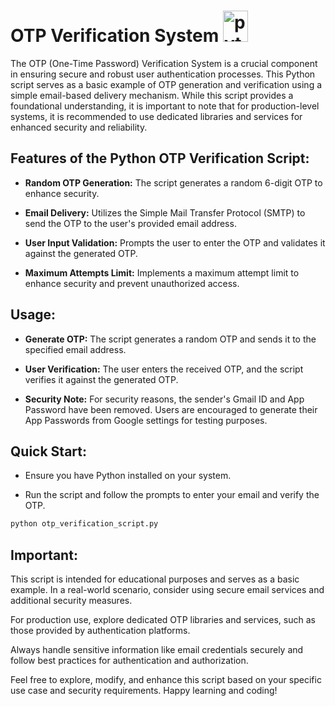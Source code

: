 # OTP Verification System <img src="https://cdn-icons-png.flaticon.com/512/4979/4979649.png" width="40px" height="50px" alt="python"></a>
The OTP (One-Time Password) Verification System is a crucial component in ensuring secure and robust user authentication processes. This Python script serves as a basic example of OTP generation and verification using a simple email-based delivery mechanism. While this script provides a foundational understanding, it is important to note that for production-level systems, it is recommended to use dedicated libraries and services for enhanced security and reliability.

## Features of the Python OTP Verification Script:
- **Random OTP Generation:** The script generates a random 6-digit OTP to enhance security.

- **Email Delivery:** Utilizes the Simple Mail Transfer Protocol (SMTP) to send the OTP to the user's provided email address.

- **User Input Validation:** Prompts the user to enter the OTP and validates it against the generated OTP.

- **Maximum Attempts Limit:** Implements a maximum attempt limit to enhance security and prevent unauthorized access.

## Usage:
- **Generate OTP:** The script generates a random OTP and sends it to the specified email address.

- **User Verification:** The user enters the received OTP, and the script verifies it against the generated OTP.

- **Security Note:** For security reasons, the sender's Gmail ID and App Password have been removed. Users are encouraged to generate their App Passwords from Google settings for testing purposes.

## Quick Start:
- Ensure you have Python installed on your system.

- Run the script and follow the prompts to enter your email and verify the OTP.

``` bash
python otp_verification_script.py
```
## Important:
This script is intended for educational purposes and serves as a basic example. In a real-world scenario, consider using secure email services and additional security measures.

For production use, explore dedicated OTP libraries and services, such as those provided by authentication platforms.

Always handle sensitive information like email credentials securely and follow best practices for authentication and authorization.

Feel free to explore, modify, and enhance this script based on your specific use case and security requirements. Happy learning and coding!
